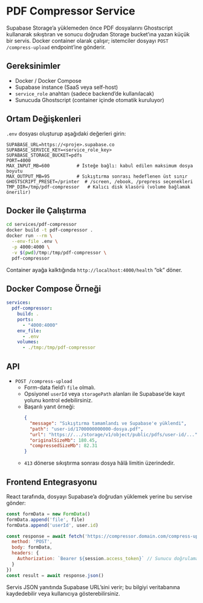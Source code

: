 # PDF Compressor Service

Supabase Storage’a yüklemeden önce PDF dosyalarını Ghostscript kullanarak sıkıştıran ve sonucu doğrudan Storage bucket’ına yazan küçük bir servis. Docker container olarak çalışır; istemciler dosyayı `POST /compress-upload` endpoint’ine gönderir.

## Gereksinimler

- Docker / Docker Compose
- Supabase instance (SaaS veya self-host)
- `service_role` anahtarı (sadece backend’de kullanılacak)
- Sunucuda Ghostscript (container içinde otomatik kuruluyor)

## Ortam Değişkenleri

`.env` dosyası oluşturup aşağıdaki değerleri girin:

```env
SUPABASE_URL=https://<proje>.supabase.co
SUPABASE_SERVICE_KEY=<service_role_key>
SUPABASE_STORAGE_BUCKET=pdfs
PORT=4000
MAX_INPUT_MB=600          # İsteğe bağlı: kabul edilen maksimum dosya boyutu
MAX_OUTPUT_MB=95          # Sıkıştırma sonrası hedeflenen üst sınır
GHOSTSCRIPT_PRESET=/printer  # /screen, /ebook, /prepress seçenekleri
TMP_DIR=/tmp/pdf-compressor   # Kalıcı disk klasörü (volume bağlamak önerilir)
```

## Docker ile Çalıştırma

```bash
cd services/pdf-compressor
docker build -t pdf-compressor .
docker run --rm \
  --env-file .env \
  -p 4000:4000 \
  -v $(pwd)/tmp:/tmp/pdf-compressor \
  pdf-compressor
```

Container ayağa kalktığında `http://localhost:4000/health` “ok” döner.

## Docker Compose Örneği

```yaml
services:
  pdf-compressor:
    build: .
    ports:
      - "4000:4000"
    env_file:
      - .env
    volumes:
      - ./tmp:/tmp/pdf-compressor
```

## API

- `POST /compress-upload`
  - Form-data field’ı `file` olmalı.
  - Opsiyonel `userId` veya `storagePath` alanları ile Supabase’de kayıt yolunu kontrol edebilirsiniz.
  - Başarılı yanıt örneği:
    ```json
    {
      "message": "Sıkıştırma tamamlandı ve Supabase'e yüklendi",
      "path": "user-id/1700000000000-dosya.pdf",
      "url": "https://.../storage/v1/object/public/pdfs/user-id/...",
      "originalSizeMb": 180.45,
      "compressedSizeMb": 82.31
    }
    ```
  - `413` dönerse sıkıştırma sonrası dosya hâlâ limitin üzerindedir.

## Frontend Entegrasyonu

React tarafında, dosyayı Supabase’a doğrudan yüklemek yerine bu servise gönder:

```js
const formData = new FormData()
formData.append('file', file)
formData.append('userId', user.id)

const response = await fetch('https://compressor.domain.com/compress-upload', {
  method: 'POST',
  body: formData,
  headers: {
    Authorization: `Bearer ${session.access_token}` // Sunucu doğrulaması yapıyorsa
  }
})
const result = await response.json()
```

Servis JSON yanıtında Supabase URL’sini verir; bu bilgiyi veritabanına kaydedebilir veya kullanıcıya gösterebilirsiniz.
